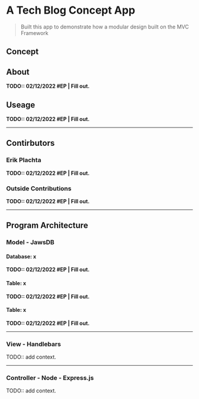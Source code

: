 # A Tech Blog Concept App
 
 > Built this app to demonstrate how a modular design built on the MVC Framework

## Concept



## About

**TODO:: 02/12/2022 #EP | Fill out.**

## Useage

**TODO:: 02/12/2022 #EP | Fill out.**

---

## Contirbutors

### Erik Plachta

 **TODO:: 02/12/2022 #EP | Fill out.**


### Outside Contributions

**TODO:: 02/12/2022 #EP | Fill out.**

---

## Program Architecture

### Model - JawsDB

#### **Database: x**

**TODO:: 02/12/2022 #EP | Fill out.**

#### **Table: x**

**TODO:: 02/12/2022 #EP | Fill out.**

#### **Table: x**

**TODO:: 02/12/2022 #EP | Fill out.**

---

### View - Handlebars

TODO:: add context.

---

### Controller - Node - Express.js

TODO:: add context.
